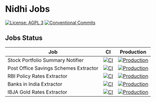 # Nidhi Jobs

[![License: AGPL 3](https://img.shields.io/github/license/hyperweavers/nidhi-jobs?label=License&logo=gnu)](https://github.com/hyperweavers/nidhi-jobs/blob/main/LICENSE)
[![Conventional Commits](https://img.shields.io/badge/Conventional%20Commits-1.0.0-%23FE5196?logo=conventionalcommits&logoColor=white)](https://conventionalcommits.org)

## Jobs Status

| Job      | CI       | Production |
|----------|----------|------------|
| Stock Portfolio Summary Notifier | [![CI](https://github.com/hyperweavers/nidhi-jobs/actions/workflows/notify-stock-portfolio-summary-ci.yml/badge.svg)](https://github.com/hyperweavers/nidhi-jobs/actions/workflows/notify-stock-portfolio-summary-ci.yml) | [![Production](https://github.com/hyperweavers/nidhi-jobs/actions/workflows/notify-stock-portfolio-summary.yml/badge.svg)](https://github.com/hyperweavers/nidhi-jobs/actions/workflows/notify-stock-portfolio-summary.yml) |
| Post Office Savings Schemes Extractor | [![CI](https://github.com/hyperweavers/nidhi-jobs/actions/workflows/extract-post-office-savings-schemes-ci.yml/badge.svg)](https://github.com/hyperweavers/nidhi-jobs/actions/workflows/extract-post-office-savings-schemes-ci.yml) | [![Production](https://github.com/hyperweavers/nidhi-jobs/actions/workflows/extract-post-office-savings-schemes.yml/badge.svg)](https://github.com/hyperweavers/nidhi-jobs/actions/workflows/extract-post-office-savings-schemes.yml) |
| RBI Policy Rates Extractor | [![CI](https://github.com/hyperweavers/nidhi-jobs/actions/workflows/extract-rbi-policy-rates-ci.yml/badge.svg)](https://github.com/hyperweavers/nidhi-jobs/actions/workflows/extract-rbi-policy-rates-ci.yml) | [![Production](https://github.com/hyperweavers/nidhi-jobs/actions/workflows/extract-rbi-policy-rates.yml/badge.svg)](https://github.com/hyperweavers/nidhi-jobs/actions/workflows/extract-rbi-policy-rates.yml) |
| Banks in India Extractor | [![CI](https://github.com/hyperweavers/nidhi-jobs/actions/workflows/extract-banks-in-india-ci.yml/badge.svg)](https://github.com/hyperweavers/nidhi-jobs/actions/workflows/extract-banks-in-india-ci.yml) | [![Production](https://github.com/hyperweavers/nidhi-jobs/actions/workflows/extract-banks-in-india.yml/badge.svg)](https://github.com/hyperweavers/nidhi-jobs/actions/workflows/extract-banks-in-india.yml) |
| IBJA Gold Rates Extractor | [![CI](https://github.com/hyperweavers/nidhi-jobs/actions/workflows/extract-ibja-gold-rates-ci.yml/badge.svg)](https://github.com/hyperweavers/nidhi-jobs/actions/workflows/extract-ibja-gold-rates-ci.yml) | [![Production](https://github.com/hyperweavers/nidhi-jobs/actions/workflows/extract-ibja-gold-rates.yml/badge.svg)](https://github.com/hyperweavers/nidhi-jobs/actions/workflows/extract-ibja-gold-rates.yml) |
